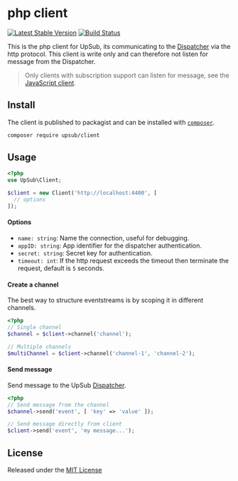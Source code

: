 # php client

[![Latest Stable Version](https://poser.pugx.org/upsub/client/version)](https://packagist.org/packages/upsub/client)
[![Build Status](https://travis-ci.org/upsub/client-php.svg?branch=master)](https://travis-ci.org/upsub/client-php)

This is the php client for UpSub, its communicating to the [Dispatcher](https://github.com/upsub/dispatcher) via the http
protocol. This client is write only and can therefore not listen for message from the Dispatcher.
> Only clients with subscription support can listen for message, see the [JavaScript client](https://github.com/upsub/client-js).

## Install
The client is published to packagist and can be installed with [`composer`](https://getcomposer.org/).
```sh
composer require upsub/client
```

## Usage
```php
<?php
use UpSub\Client;

$client = new Client('http://localhost:4400', [
  // options
]);
```

#### Options
- `name: string`: Name the connection, useful for debugging.
- `appID: string`: App identifier for the dispatcher authentication.
- `secret: string`: Secret key for authentication.
- `timeout: int`: If the http request exceeds the timeout then terminate the request, default is `5` seconds.

#### Create a channel
The best way to structure eventstreams is by scoping it in different channels.
```php
<?php
// Single channel
$channel = $client->channel('channel');

// Multiple channels
$multiChannel = $client->channel('channel-1', 'channel-2');
```

#### Send message
Send message to the UpSub [Dispatcher](https://github.com/upsub/dispatcher).
```php
<?php
// Send message from the channel
$channel->send('event', [ 'key' => 'value' ]);

// Send message directly from client
$client->send('event', 'my message...');
```

## License
Released under the [MIT License](https://github.com/upsub/client-php/blob/master/LICENSE)

